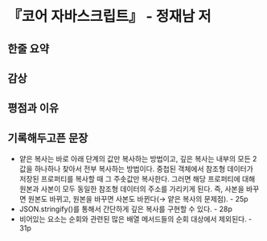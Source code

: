 # 『코어 자바스크립트』 - 정재남 저

## 한줄 요약

## 감상

## 평점과 이유

## 기록해두고픈 문장

- 얕은 복사는 바로 아래 단계의 값만 복사하는 방법이고, 깊은 복사는 내부의 모든 2값을 하나하나 찾아서 전부 복사하는 방법이다. 중첩된 객체에서 참조형 데이터가 저장된 프로퍼티를 복사할 때 그 주솟값만 복사한다. 그러면 해당 프로퍼티에 대해 원본과 사본이 모두 동일한 참조형 데이터의 주소를 가리키게 된다. 즉, 사본을 바꾸면 원본도 바뀌고, 원본을 바꾸면 사본도 바뀐다(→ 얕은 복사의 문제점). - 25p
- JSON.stringify()를 통해서 간단하게 깊은 복사를 구현할 수 있다. - 28p
- 비어있는 요소는 순회와 관련된 많은 배열 메서드들의 순회 대상에서 제외된다. - 31p
